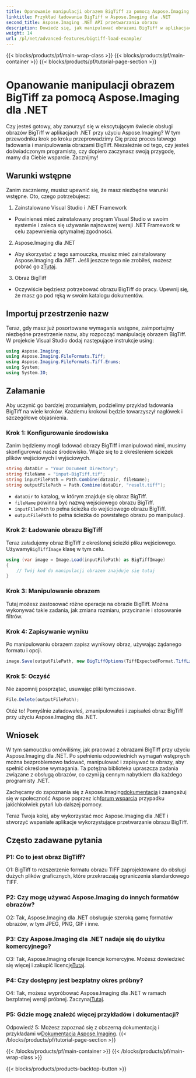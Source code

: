 ```yaml
---
title: Opanowanie manipulacji obrazem BigTiff za pomocą Aspose.Imaging dla .NET
linktitle: Przykład ładowania BigTiff w Aspose.Imaging dla .NET
second_title: Aspose.Imaging .NET API przetwarzania obrazu
description: Dowiedz się, jak manipulować obrazami BigTiff w aplikacjach .NET za pomocą Aspose.Imaging dla .NET. Postępuj zgodnie z naszym przewodnikiem krok po kroku, aby uzyskać płynną obsługę obrazów.
weight: 14
url: /pl/net/advanced-features/bigtiff-load-example/
---
```


{{< blocks/products/pf/main-wrap-class >}}
{{< blocks/products/pf/main-container >}}
{{< blocks/products/pf/tutorial-page-section >}}

# Opanowanie manipulacji obrazem BigTiff za pomocą Aspose.Imaging dla .NET

Czy jesteś gotowy, aby zanurzyć się w ekscytującym świecie obsługi obrazów BigTiff w aplikacjach .NET przy użyciu Aspose.Imaging? W tym przewodniku krok po kroku przeprowadzimy Cię przez proces łatwego ładowania i manipulowania obrazami BigTiff. Niezależnie od tego, czy jesteś doświadczonym programistą, czy dopiero zaczynasz swoją przygodę, mamy dla Ciebie wsparcie. Zacznijmy!

## Warunki wstępne

Zanim zaczniemy, musisz upewnić się, że masz niezbędne warunki wstępne. Oto, czego potrzebujesz:

1. Zainstalowano Visual Studio i .NET Framework
- Powinieneś mieć zainstalowany program Visual Studio w swoim systemie i zaleca się używanie najnowszej wersji .NET Framework w celu zapewnienia optymalnej zgodności.

2. Aspose.Imaging dla .NET
-  Aby skorzystać z tego samouczka, musisz mieć zainstalowany Aspose.Imaging dla .NET. Jeśli jeszcze tego nie zrobiłeś, możesz pobrać go z[Tutaj](https://releases.aspose.com/imaging/net/).

3. Obraz BigTiff
- Oczywiście będziesz potrzebować obrazu BigTiff do pracy. Upewnij się, że masz go pod ręką w swoim katalogu dokumentów.

## Importuj przestrzenie nazw

Teraz, gdy masz już posortowane wymagania wstępne, zaimportujmy niezbędne przestrzenie nazw, aby rozpocząć manipulację obrazem BigTiff. W projekcie Visual Studio dodaj następujące instrukcje using:

```csharp
using Aspose.Imaging;
using Aspose.Imaging.FileFormats.Tiff;
using Aspose.Imaging.FileFormats.Tiff.Enums;
using System;
using System.IO;
```

## Załamanie

Aby uczynić go bardziej zrozumiałym, podzielimy przykład ładowania BigTiff na wiele kroków. Każdemu krokowi będzie towarzyszył nagłówek i szczegółowe objaśnienia.

### Krok 1: Konfigurowanie środowiska

Zanim będziemy mogli ładować obrazy BigTiff i manipulować nimi, musimy skonfigurować nasze środowisko. Wiąże się to z określeniem ścieżek plików wejściowych i wyjściowych.

```csharp
string dataDir = "Your Document Directory";
string fileName = "input-BigTiff.tif";
string inputFilePath = Path.Combine(dataDir, fileName);
string outputFilePath = Path.Combine(dataDir, "result.tiff");
```

- `dataDir` to katalog, w którym znajduje się obraz BigTiff.
- `fileName` powinna być nazwą wejściowego obrazu BigTiff.
- `inputFilePath` to pełna ścieżka do wejściowego obrazu BigTiff.
- `outputFilePath` to pełna ścieżka do powstałego obrazu po manipulacji.

### Krok 2: Ładowanie obrazu BigTiff

 Teraz załadujemy obraz BigTiff z określonej ścieżki pliku wejściowego. Używamy`BigTiffImage` klasę w tym celu.

```csharp
using (var image = Image.Load(inputFilePath) as BigTiffImage)
{
    // Twój kod do manipulacji obrazem znajduje się tutaj
}
```

### Krok 3: Manipulowanie obrazem

Tutaj możesz zastosować różne operacje na obrazie BigTiff. Można wykonywać takie zadania, jak zmiana rozmiaru, przycinanie i stosowanie filtrów.

### Krok 4: Zapisywanie wyniku

Po manipulowaniu obrazem zapisz wynikowy obraz, używając żądanego formatu i opcji.

```csharp
image.Save(outputFilePath, new BigTiffOptions(TiffExpectedFormat.TiffLzwRgba));
```

### Krok 5: Oczyść

Nie zapomnij posprzątać, usuwając pliki tymczasowe.

```csharp
File.Delete(outputFilePath);
```

Otóż to! Pomyślnie załadowałeś, zmanipulowałeś i zapisałeś obraz BigTiff przy użyciu Aspose.Imaging dla .NET.

## Wniosek

W tym samouczku omówiliśmy, jak pracować z obrazami BigTiff przy użyciu Aspose.Imaging dla .NET. Po spełnieniu odpowiednich wymagań wstępnych można bezproblemowo ładować, manipulować i zapisywać te obrazy, aby spełnić określone wymagania. Ta potężna biblioteka upraszcza zadania związane z obsługą obrazów, co czyni ją cennym nabytkiem dla każdego programisty .NET.

 Zachęcamy do zapoznania się z Aspose.Imaging[dokumentacja](https://reference.aspose.com/imaging/net/) i zaangażuj się w społeczność Aspose poprzez ich[forum wsparcia](https://forum.aspose.com/) przypadku jakichkolwiek pytań lub dalszej pomocy.

Teraz Twoja kolej, aby wykorzystać moc Aspose.Imaging dla .NET i stworzyć wspaniałe aplikacje wykorzystujące przetwarzanie obrazu BigTiff.

## Często zadawane pytania

### P1: Co to jest obraz BigTiff?

O1: BigTiff to rozszerzenie formatu obrazu TIFF zaprojektowane do obsługi dużych plików graficznych, które przekraczają ograniczenia standardowego TIFF.

### P2: Czy mogę używać Aspose.Imaging do innych formatów obrazów?

O2: Tak, Aspose.Imaging dla .NET obsługuje szeroką gamę formatów obrazów, w tym JPEG, PNG, GIF i inne.

### P3: Czy Aspose.Imaging dla .NET nadaje się do użytku komercyjnego?

 O3: Tak, Aspose.Imaging oferuje licencje komercyjne. Możesz dowiedzieć się więcej i zakupić licencję[Tutaj](https://purchase.aspose.com/buy).

### P4: Czy dostępny jest bezpłatny okres próbny?

 O4: Tak, możesz wypróbować Aspose.Imaging dla .NET w ramach bezpłatnej wersji próbnej. Zaczynaj[Tutaj](https://releases.aspose.com/).

### P5: Gdzie mogę znaleźć więcej przykładów i dokumentacji?

 Odpowiedź 5: Możesz zapoznać się z obszerną dokumentacją i przykładami w[Dokumentacja Aspose.Imaging](https://reference.aspose.com/imaging/net/).
{{< /blocks/products/pf/tutorial-page-section >}}

{{< /blocks/products/pf/main-container >}}
{{< /blocks/products/pf/main-wrap-class >}}

{{< blocks/products/products-backtop-button >}}
